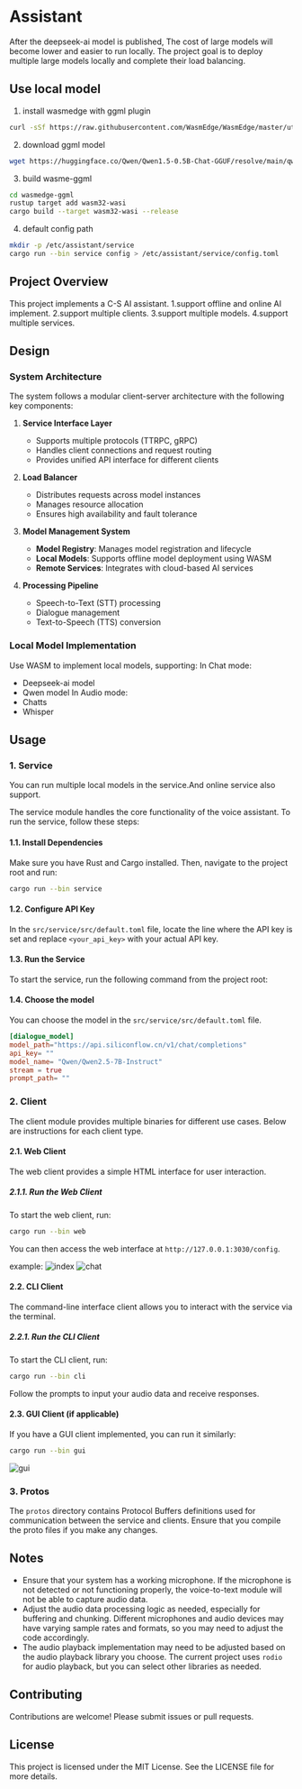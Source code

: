 # Assistant
After the deepseek-ai model is published, The cost of large models will become lower and easier to run locally. The project goal is to deploy multiple large models locally and complete their load balancing.


## Use local model

1. install wasmedge with ggml plugin
``` sh
curl -sSf https://raw.githubusercontent.com/WasmEdge/WasmEdge/master/utils/install.sh | bash -s -- --plugins wasi_nn-ggml
```

2. download ggml model
``` sh
wget https://huggingface.co/Qwen/Qwen1.5-0.5B-Chat-GGUF/resolve/main/qwen1_5-0_5b-chat-q2_k.gguf
```

3. build wasme-ggml
``` sh
cd wasmedge-ggml
rustup target add wasm32-wasi
cargo build --target wasm32-wasi --release
```
4. default config path
``` sh
mkdir -p /etc/assistant/service
cargo run --bin service config > /etc/assistant/service/config.toml
```
## Project Overview

This project implements a C-S AI assistant. 
1.support offline and online AI implement. 
2.support multiple clients.
3.support multiple models.
4.support multiple services.



## Design
### System Architecture
The system follows a modular client-server architecture with the following key components:

1. **Service Interface Layer**
   - Supports multiple protocols (TTRPC, gRPC)
   - Handles client connections and request routing
   - Provides unified API interface for different clients

2. **Load Balancer**
   - Distributes requests across model instances
   - Manages resource allocation
   - Ensures high availability and fault tolerance

3. **Model Management System**
   - **Model Registry**: Manages model registration and lifecycle
   - **Local Models**: Supports offline model deployment using WASM
   - **Remote Services**: Integrates with cloud-based AI services

4. **Processing Pipeline**
   - Speech-to-Text (STT) processing
   - Dialogue management
   - Text-to-Speech (TTS) conversion



### Local Model Implementation
Use WASM to implement local models, supporting:
In Chat mode:
- Deepseek-ai model
- Qwen model
In Audio mode:
- Chatts
- Whisper

## Usage

### 1. Service
You can run multiple local models in the service.And online service also support.

The service module handles the core functionality of the voice assistant. To run the service, follow these steps:

#### 1.1. Install Dependencies

Make sure you have Rust and Cargo installed. Then, navigate to the project root and run:

``` sh
cargo run --bin service
```

#### 1.2. Configure API Key

In the `src/service/src/default.toml` file, locate the line where the API key is set and replace `<your_api_key>` with your actual API key.

#### 1.3. Run the Service

To start the service, run the following command from the project root:
#### 1.4. Choose the model

You can choose the model in the `src/service/src/default.toml` file.

``` toml
[dialogue_model]
model_path="https://api.siliconflow.cn/v1/chat/completions"
api_key= ""
model_name= "Qwen/Qwen2.5-7B-Instruct"
stream = true
prompt_path= ""
```

### 2. Client

The client module provides multiple binaries for different use cases. Below are instructions for each client type.

#### 2.1. Web Client

The web client provides a simple HTML interface for user interaction.

##### 2.1.1. Run the Web Client

To start the web client, run:
``` sh
cargo run --bin web
``` 
You can then access the web interface at `http://127.0.0.1:3030/config`.

example:
![index](images/index.png)
![chat](images/chat.png)

#### 2.2. CLI Client

The command-line interface client allows you to interact with the service via the terminal.

##### 2.2.1. Run the CLI Client

To start the CLI client, run:
``` sh
cargo run --bin cli
```
Follow the prompts to input your audio data and receive responses.

#### 2.3. GUI Client (if applicable)

If you have a GUI client implemented, you can run it similarly:
``` sh
cargo run --bin gui
``` 
![gui](images/UIChat.png)

### 3. Protos

The `protos` directory contains Protocol Buffers definitions used for communication between the service and clients. Ensure that you compile the proto files if you make any changes.

## Notes

- Ensure that your system has a working microphone. If the microphone is not detected or not functioning properly, the voice-to-text module will not be able to capture audio data.
- Adjust the audio data processing logic as needed, especially for buffering and chunking. Different microphones and audio devices may have varying sample rates and formats, so you may need to adjust the code accordingly.
- The audio playback implementation may need to be adjusted based on the audio playback library you choose. The current project uses `rodio` for audio playback, but you can select other libraries as needed.

## Contributing

Contributions are welcome! Please submit issues or pull requests.

## License

This project is licensed under the MIT License. See the LICENSE file for more details.